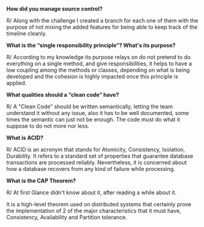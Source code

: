 **How did you manage source control?**

R/ Along with the challenge I created a branch for each one of them with the purpose of not mixing the added features for being able to keep track of the timeline cleanly.

**What is the “single responsibility principle”? What's its purpose?**

R/ According to my knowledge its purpose relays on do not pretend to do everything on a single method, and give responsibilities, it helps to have a low coupling among the methods or classes, depending on what is being developed and the cohesion is highly impacted once this principle is applied.

**What qualities should a “clean code” have?**

R/ A "Clean Code" should be written semantically, letting the team understand it without any issue, also it has to be well documented, some times the semantic can just not be enough. The code must do what it suppose to do not more nor less.

**What is ACID?**

R/ ACID is an acronym that stands for Atomicity, Consistency, Isolation, Durability. It refers to a standard set of properties that guarantee database transactions are processed reliably. Nevertheless, it is concerned about how a database recovers from any kind of failure while processing.

**What is the CAP Theorem?**

R/ At first Glance didn't know about it, after reading a while about it.

It is a high-level theorem used on distributed systems that certainly prove the implementation of 2 of the major characteristics that it must have, Consistency, Availability and Partition tolerance.